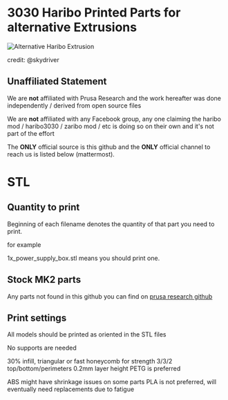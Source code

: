 # 3030 Haribo Printed Parts for alternative Extrusions   
   
![Alternative Haribo Extrusion](http://i.imgur.com/2kAgH48.jpg)   

credit: @skydriver   
  
## Unaffiliated Statement   
   
We are **not** affiliated with Prusa Research and the work hereafter was done independently / derived from open source files   
   
We are **not** affiliated with any Facebook group, any one claiming the haribo mod / haribo3030 / zaribo mod / etc is doing so on their own and it's not part of the effort   
   
The **ONLY** official source is this github and the **ONLY** official channel to reach us is listed below (mattermost).    

# STL

## Quantity to print
Beginning of each filename denotes the quantity of that part you need to print.

for example

1x_power_supply_box.stl means you should print one.

## Stock MK2 parts

Any parts not found in this github you can find on [prusa research github](https://github.com/prusa3d/Original-Prusa-i3/tree/MK2)

## Print settings

All models should be printed as oriented in the STL files

No supports are needed

30% infill, triangular or fast honeycomb for strength
3/3/2 top/bottom/perimeters
0.2mm layer height
PETG is preferred

ABS might have shrinkage issues on some parts
PLA is not preferred, will eventually need replacements due to fatigue